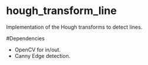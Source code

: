 # hough_transform_line
Implementation of the Hough transforms to detect lines.

#Dependencies
- OpenCV for in/out.
- Canny Edge detection.
